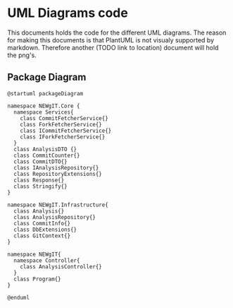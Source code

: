 # UML Diagrams code

This documents holds the code for the different UML diagrams.
The reason for making this documents is that PlantUML is not visualy supported by markdown.
Therefore another (TODO link to location) document will hold the png's.

## Package Diagram

```plantuml
@startuml packageDiagram

namespace NEWgIT.Core {
  namespace Services{
    class CommitFetcherService{}
    class ForkFetcherService{}
    class ICommitFetcherService{}
    class IForkFetcherService{}
  }
  class AnalysisDTO {}
  class CommitCounter{}
  class CommitDTO{}
  class IAnalysisRepository{}
  class RepositoryExtensions{}
  class Response{}
  class Stringify{}
}

namespace NEWgIT.Infrastructure{
  class Analysis{}
  class AnalysisRepository{}
  class CommitInfo{}
  class DbExtensions{}
  class GitContext{}
}

namespace NEWgIT{
  namespace Controller{
    class AnalysisController{}
  }
  class Program{}
}

@enduml
```
